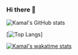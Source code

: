 ### Hi there 👋

![Kamal's GitHub stats](https://github-readme-stats.vercel.app/api?username=kamal7643&show_icons=true&theme=radical)

[![Top Langs](https://github-readme-stats.vercel.app/api/top-langs/?username=kamal7643)]

[![Kamal's wakatime stats](https://github-readme-stats.vercel.app/api/wakatime?username=willianrod)](https://github.com/anuraghazra/github-readme-stats)

